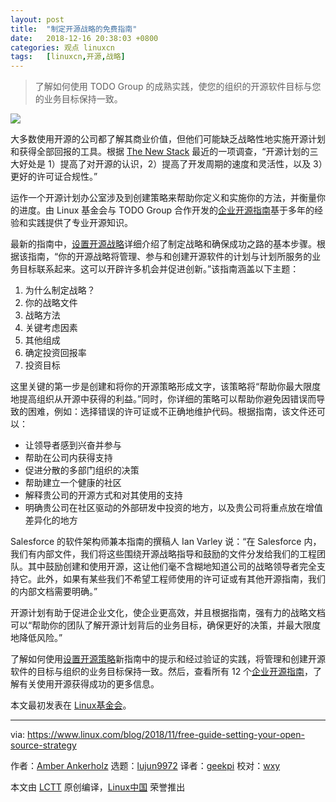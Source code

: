 ```yaml
---
layout: post
title:	"制定开源战略的免费指南"
date:	2018-12-16 20:38:03 +0800 
categories:	观点 linuxcn 
tags:	[linuxcn,开源,战略]
---
```




> 
> 了解如何使用 TODO Group 的成熟实践，使您的组织的开源软件目标与您的业务目标保持一致。
> 
> 
> 


![](/Asserts/Images//attachment/album/201812/16/203806ezd0j0tcatkjukkt.jpg)


大多数使用开源的公司都了解其商业价值，但他们可能缺乏战略性地实施开源计划和获得全部回报的工具。根据 [The New Stack](https://thenewstack.io/open-source-culture-starts-with-programs-and-policies/) 最近的一项调查，“开源计划的三大好处是 1）提高了对开源的认识，2）提高了开发周期的速度和灵活性，以及 3）更好的许可证合规性。”


运作一个开源计划办公室涉及到创建策略来帮助你定义和实施你的方法，并衡量你的进度。由 Linux 基金会与 TODO Group 合作开发的[企业开源指南](https://www.linuxfoundation.org/resources/open-source-guides/)基于多年的经验和实践提供了专业开源知识。


最新的指南中，[设置开源战略](https://www.linuxfoundation.org/resources/open-source-guides/setting-an-open-source-strategy/)详细介绍了制定战略和确保成功之路的基本步骤。根据该指南，“你的开源战略将管理、参与和创建开源软件的计划与计划所服务的业务目标联系起来。这可以开辟许多机会并促进创新。”该指南涵盖以下主题：


1. 为什么制定战略？
2. 你的战略文件
3. 战略方法
4. 关键考虑因素
5. 其他组成
6. 确定投资回报率
7. 投资目标


这里关键的第一步是创建和将你的开源策略形成文字，该策略将“帮助你最大限度地提高组织从开源中获得的利益。”同时，你详细的策略可以帮助你避免因错误而导致的困难，例如：选择错误的许可证或不正确地维护代码。根据指南，该文件还可以：


* 让领导者感到兴奋并参与
* 帮助在公司内获得支持
* 促进分散的多部门组织的决策
* 帮助建立一个健康的社区
* 解释贵公司的开源方式和对其使用的支持
* 明确贵公司在社区驱动的外部研发中投资的地方，以及贵公司将重点放在增值差异化的地方


Salesforce 的软件架构师兼本指南的撰稿人 Ian Varley 说：“在 Salesforce 内，我们有内部文件，我们将这些围绕开源战略指导和鼓励的文件分发给我们的工程团队。其中鼓励创建和使用开源，这让他们毫不含糊地知道公司的战略领导者完全支持它。此外，如果有某些我们不希望工程师使用的许可证或有其他开源指南，我们的内部文档需要明确。”


开源计划有助于促进企业文化，使企业更高效，并且根据指南，强有力的战略文档可以“帮助你的团队了解开源计划背后的业务目标，确保更好的决策，并最大限度地降低风险。”


了解如何使用[设置开源策略](https://www.linuxfoundation.org/resources/open-source-guides/setting-an-open-source-strategy/)新指南中的提示和经过验证的实践，将管理和创建开源软件的目标与组织的业务目标保持一致。然后，查看所有 12 个[企业开源指南](https://www.linuxfoundation.org/resources/open-source-guides/)，了解有关使用开源获得成功的更多信息。


本文最初发表在 [Linux基金会](https://www.linuxfoundation.org/blog/2018/11/a-free-guide-for-setting-your-open-source-strategy/)。




---


via: <https://www.linux.com/blog/2018/11/free-guide-setting-your-open-source-strategy>


作者：[Amber Ankerholz](https://www.linux.com/users/aankerholz) 选题：[lujun9972](https://github.com/lujun9972) 译者：[geekpi](https://github.com/geekpi) 校对：[wxy](https://github.com/wxy)


本文由 [LCTT](https://github.com/LCTT/TranslateProject) 原创编译，[Linux中国](https://linux.cn/) 荣誉推出
